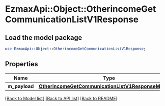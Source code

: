 # EzmaxApi::Object::OtherincomeGetCommunicationListV1Response

## Load the model package
```perl
use EzmaxApi::Object::OtherincomeGetCommunicationListV1Response;
```

## Properties
Name | Type | Description | Notes
------------ | ------------- | ------------- | -------------
**m_payload** | [**OtherincomeGetCommunicationListV1ResponseMPayload**](OtherincomeGetCommunicationListV1ResponseMPayload.md) |  | 

[[Back to Model list]](../README.md#documentation-for-models) [[Back to API list]](../README.md#documentation-for-api-endpoints) [[Back to README]](../README.md)



